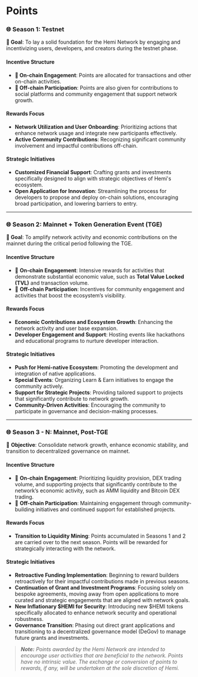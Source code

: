 # Points

### 🌐 Season 1: Testnet <a href="#pdf-page-jfwnwievmil2x2lghizb-season-1-testnet" id="pdf-page-jfwnwievmil2x2lghizb-season-1-testnet"></a>

**🎯 Goal**: To lay a solid foundation for the Hemi Network by engaging and incentivizing users, developers, and creators during the testnet phase.

#### **Incentive Structure** <a href="#pdf-page-jfwnwievmil2x2lghizb-incentive-structure" id="pdf-page-jfwnwievmil2x2lghizb-incentive-structure"></a>

* **🔗 On-chain Engagement**: Points are allocated for transactions and other on-chain activities.
* **💬 Off-chain Participation**: Points are also given for contributions to social platforms and community engagement that support network growth.

#### **Rewards Focus** <a href="#pdf-page-jfwnwievmil2x2lghizb-rewards-focus" id="pdf-page-jfwnwievmil2x2lghizb-rewards-focus"></a>

* **Network Utilization and User Onboarding**: Prioritizing actions that enhance network usage and integrate new participants effectively.
* **Active Community Contributions**: Recognizing significant community involvement and impactful contributions off-chain.

#### **Strategic Initiatives** <a href="#pdf-page-jfwnwievmil2x2lghizb-strategic-initiatives" id="pdf-page-jfwnwievmil2x2lghizb-strategic-initiatives"></a>

* **Customized Financial Support**: Crafting grants and investments specifically designed to align with strategic objectives of Hemi's ecosystem.
* **Open Application for Innovation**: Streamlining the process for developers to propose and deploy on-chain solutions, encouraging broad participation, and lowering barriers to entry.

***

### 🌐 Season 2: Mainnet + Token Generation Event (TGE) <a href="#pdf-page-jfwnwievmil2x2lghizb-season-2-mainnet-token-generation-event-tge" id="pdf-page-jfwnwievmil2x2lghizb-season-2-mainnet-token-generation-event-tge"></a>

**🎯 Goal**: To amplify network activity and economic contributions on the mainnet during the critical period following the TGE.

#### **Incentive Structure** <a href="#pdf-page-jfwnwievmil2x2lghizb-incentive-structure-1" id="pdf-page-jfwnwievmil2x2lghizb-incentive-structure-1"></a>

* 🔗 **On-chain Engagement**: Intensive rewards for activities that demonstrate substantial economic value, such as **Total Value Locked (TVL)** and transaction volume.
* 💬 **Off-chain Participation**: Incentives for community engagement and activities that boost the ecosystem’s visibility.

#### **Rewards Focus** <a href="#pdf-page-jfwnwievmil2x2lghizb-rewards-focus-1" id="pdf-page-jfwnwievmil2x2lghizb-rewards-focus-1"></a>

* **Economic Contributions and Ecosystem Growth**: Enhancing the network activity and user base expansion.
* **Developer Engagement and Support**: Hosting events like hackathons and educational programs to nurture developer interaction.

#### **Strategic Initiatives** <a href="#pdf-page-jfwnwievmil2x2lghizb-strategic-initiatives-1" id="pdf-page-jfwnwievmil2x2lghizb-strategic-initiatives-1"></a>

* **Push for Hemi-native Ecosystem**: Promoting the development and integration of native applications.
* **Special Events**: Organizing Learn & Earn initiatives to engage the community actively.
* **Support for Strategic Projects**: Providing tailored support to projects that significantly contribute to network growth.
* **Community-Driven Activities**: Encouraging the community to participate in governance and decision-making processes.

***

### 🌐 Season 3 - N: Mainnet, Post-TGE <a href="#pdf-page-jfwnwievmil2x2lghizb-season-3-n-mainnet-post-tge" id="pdf-page-jfwnwievmil2x2lghizb-season-3-n-mainnet-post-tge"></a>

🎯 **Objective**: Consolidate network growth, enhance economic stability, and transition to decentralized governance on mainnet.

#### **Incentive Structure** <a href="#pdf-page-jfwnwievmil2x2lghizb-incentive-structure-2" id="pdf-page-jfwnwievmil2x2lghizb-incentive-structure-2"></a>

* 🔗 **On-chain Engagement**: Prioritizing liquidity provision, DEX trading volume, and supporting projects that significantly contribute to the network’s economic activity, such as AMM liquidity and Bitcoin DEX trading.
* 💬 **Off-chain Participation**: Maintaining engagement through community-building initiatives and continued support for established projects.

#### **Rewards Focus** <a href="#pdf-page-jfwnwievmil2x2lghizb-rewards-focus-2" id="pdf-page-jfwnwievmil2x2lghizb-rewards-focus-2"></a>

* **Transition to Liquidity Mining**: Points accumulated in Seasons 1 and 2 are carried over to the next season.  Points will be rewarded for strategically interacting with the network.

#### **Strategic Initiatives** <a href="#pdf-page-jfwnwievmil2x2lghizb-strategic-initiatives-2" id="pdf-page-jfwnwievmil2x2lghizb-strategic-initiatives-2"></a>

* **Retroactive Funding Implementation**: Beginning to reward builders retroactively for their impactful contributions made in previous seasons.
* **Continuation of Grant and Investment Programs**: Focusing solely on bespoke agreements, moving away from open applications to more curated and strategic engagements that are aligned with network goals.
* **New Inflationary $HEMI for Security**: Introducing new $HEMI tokens specifically allocated to enhance network security and operational robustness.
* **Governance Transition**: Phasing out direct grant applications and transitioning to a decentralized governance model (DeGov) to manage future grants and investments.

> _**Note:** Points awarded by the Hemi Network are intended to encourage user activities that are beneficial to the network. Points have no intrinsic value. The exchange or conversion of points to rewards, if any, will be undertaken at the sole discretion of Hemi._
